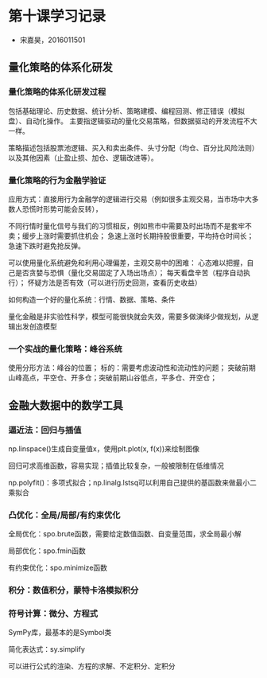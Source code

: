 # 第十课学习记录

- 宋嘉昊，2016011501

## 量化策略的体系化研发

### 量化策略的体系化研发过程

包括基础理论、历史数据、统计分析、策略建模、编程回测、修正错误（模拟盘）、自动化操作。
主要指逻辑驱动的量化交易策略，但数据驱动的开发流程不大一样。

策略描述包括股票池逻辑、买入和卖出条件、头寸分配（均仓、百分比风险法则）以及其他因素（止盈止损、加仓、逻辑改进等）。

### 量化策略的行为金融学验证

应用方式：直接用行为金融学的逻辑进行交易（例如很多主观交易，当市场中大多数人恐慌时形势可能会反转），

不同行情时量化信号与我们的习惯相反，例如熊市中需要及时出场而不是套牢不卖；缓步上涨时需要抓住机会；
急速上涨时长期持股很重要，平均持仓时间长；急速下跌时避免抢反弹。

可以使用量化系统避免和利用心理偏差，主观交易中的困难：
心态难以把握，自己是否贪婪与恐惧（量化交易固定了入场出场点）；
每天看盘辛苦（程序自动执行）；
怀疑方法是否有效（可以进行历史回测，查看历史收益）

如何构造一个好的量化系统：行情、数据、策略、条件

量化金融是非实验性科学，模型可能很快就会失效，需要多做演绎少做规划，从逻辑出发创造模型

### 一个实战的量化策略：峰谷系统

使用分形方法：峰谷的位置；
标的：需要考虑波动性和流动性的问题；
突破前期山峰高点，平空仓、开多仓；突破前期山谷低点，平多仓、开空仓；

## 金融大数据中的数学工具

### 逼近法：回归与插值

np.linspace()生成自变量值x，使用plt.plot(x, f(x))来绘制图像

回归可求高维函数，容易实现；插值比较复杂，一般被限制在低维情况

np.polyfit()：多项式拟合；np.linalg.lstsq可以利用自己提供的基函数来做最小二乘拟合

### 凸优化：全局/局部/有约束优化

全局优化：spo.brute函数，需要给定数值函数、自变量范围，求全局最小解

局部优化：spo.fmin函数

有约束优化：spo.minimize函数

### 积分：数值积分，蒙特卡洛模拟积分

### 符号计算：微分、方程式

SymPy库，最基本的是Symbol类

简化表达式：sy.simplify

可以进行公式的渲染、方程的求解、不定积分、定积分